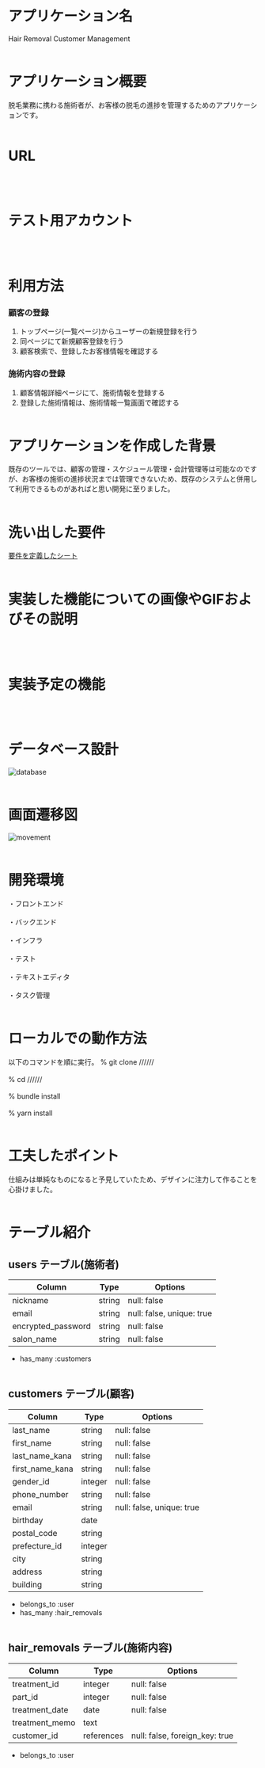# アプリケーション名
Hair Removal Customer Management
<br></br>

# アプリケーション概要
脱毛業務に携わる施術者が、お客様の脱毛の進捗を管理するためのアプリケーションです。
<br></br>

# URL

<br></br>

# テスト用アカウント

<br></br>

# 利用方法
### 顧客の登録
1. トップページ(一覧ページ)からユーザーの新規登録を行う
2. 同ページにて新規顧客登録を行う
3. 顧客検索で、登録したお客様情報を確認する

### 施術内容の登録
1. 顧客情報詳細ページにて、施術情報を登録する
2. 登録した施術情報は、施術情報一覧画面で確認する
<br></br>

# アプリケーションを作成した背景
既存のツールでは、顧客の管理・スケジュール管理・会計管理等は可能なのですが、お客様の施術の進捗状況までは管理できないため、既存のシステムと併用して利用できるものがあればと思い開発に至りました。
<br></br>

# 洗い出した要件
[要件を定義したシート](https://docs.google.com/spreadsheets/d/1JmIiYIlnfaNB2i-ylWbp13lrMp7r5nVh25s3rcqV6m4/edit?usp=sharing)
<br></br>

# 実装した機能についての画像やGIFおよびその説明
<br></br>

# 実装予定の機能
<br></br>

# データベース設計
![database](https://i.gyazo.com/648a840a201d8e3ff35b108c500c63f4.png)
<br></br>

# 画面遷移図
![movement](https://i.gyazo.com/0167a13a28587933f257123ace58dd67.png)
<br></br>

# 開発環境
・フロントエンド <br></br>
・バックエンド <br></br>
・インフラ <br></br>
・テスト <br></br>
・テキストエディタ <br></br>
・タスク管理
<br></br>

# ローカルでの動作方法
以下のコマンドを順に実行。
% git clone ////// <br></br>
% cd ////// <br></br>
% bundle install <br></br>
% yarn install
<br></br>

# 工夫したポイント
仕組みは単純なものになると予見していたため、デザインに注力して作ることを心掛けました。
<br></br>

# テーブル紹介
## users テーブル(施術者)

| Column             | Type    | Options                    |
| ------------------ | ------- | -------------------------- |
| nickname           | string  | null: false                |
| email              | string  | null: false, unique: true  |
| encrypted_password | string  | null: false                |
| salon_name         | string  | null: false                |

- has_many :customers
<br></br>

## customers テーブル(顧客)

| Column          | Type    | Options                   |
| --------------- | ------- | ------------------------- |
| last_name       | string  | null: false               |
| first_name      | string  | null: false               |
| last_name_kana  | string  | null: false               |
| first_name_kana | string  | null: false               |
| gender_id       | integer | null: false               |
| phone_number    | string  | null: false               |
| email           | string  | null: false, unique: true |
| birthday        | date    |                           |
| postal_code     | string  |                           |
| prefecture_id   | integer |                           |
| city            | string  |                           |
| address         | string  |                           |
| building        | string  |                           |

- belongs_to :user
- has_many :hair_removals
<br></br>

## hair_removals テーブル(施術内容)

| Column         | Type       | Options                        |
| -------------- | ---------- | ------------------------------ |
| treatment_id   | integer    | null: false                    |
| part_id        | integer    | null: false                    |
| treatment_date | date       | null: false                    |
| treatment_memo | text       |                                |
| customer_id    | references | null: false, foreign_key: true |

- belongs_to :user
